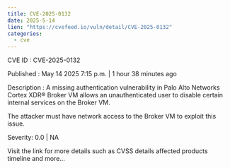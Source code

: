 ```yaml
---
title: CVE-2025-0132
date: 2025-5-14
lien: "https://cvefeed.io/vuln/detail/CVE-2025-0132"
categories:
  - cve
---
```


CVE ID : CVE-2025-0132

Published :  May 14
2025
7:15 p.m. | 1 hour
38 minutes ago

Description : A missing authentication vulnerability in Palo Alto Networks Cortex XDR® Broker VM allows an unauthenticated user to disable certain internal services on the Broker VM. 

The attacker must have network access to the Broker VM to exploit this issue.

Severity: 0.0 | NA

Visit the link for more details
such as CVSS details
affected products
timeline
and more...

